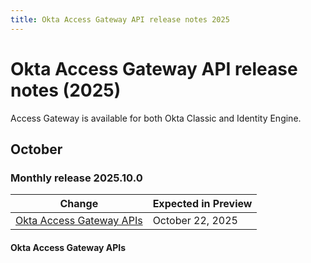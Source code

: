 ```yaml
---
title: Okta Access Gateway API release notes 2025
---
```


# Okta Access Gateway API release notes (2025)

Access Gateway is available for both Okta Classic and Identity Engine.

## October

### Monthly release 2025.10.0

| Change | Expected in Preview |
|--------|--------------------------|
| [Okta Access Gateway APIs](#okta-access-gateway-apis) | October 22, 2025 |

#### Okta Access Gateway APIs
